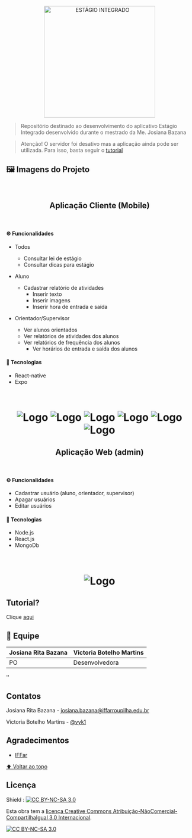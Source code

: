 <p align="center">
  <a href="https://github.com/vyk1/estagio-integrado">
    <img alt="ESTÁGIO INTEGRADO" src="admin/src/assets/imgs/logo.png" width="300" />
  </a>
</p>

> Repositório destinado ao desenvolvimento do aplicativo Estágio Integrado desenvolvido durante o mestrado da Me. Josiana Bazana

> Atenção! O servidor foi desativo mas a aplicação ainda pode ser utilizada. Para isso, basta seguir o [tutorial](https://htmlpreview.github.io/?https://github.com/vyk1/projetoEi/blob/master/releases/index.html)


<h2 id="pattern"> 🖼️ Imagens do Projeto </h2>
</br>

<h2 align="center">Aplicação Cliente (Mobile)</h2>
</br>
<h4> ⚙️ Funcionalidades </h4>

- Todos
  - Consultar lei de estágio
  - Consultar dicas para estágio

- Aluno
  - Cadastrar relatório de atividades
    - Inserir texto
    - Inserir imagens
    - Inserir hora de entrada e saída

- Orientador/Supervisor
  - Ver alunos orientados
  - Ver relatórios de atividades dos alunos
  - Ver relatórios de frequência dos alunos
    - Ver horários de entrada e saída dos alunos

<h4> 🔨 Tecnologias</h4>

* React-native
* Expo

</br>
<h1 align="center">
<img alt="Logo" src="./images/ei1.jpg" />
<img alt="Logo" src="./images/ei-aluno.jpg" />
<img alt="Logo" src="./images/ei-orientador.jpg" />
<img alt="Logo" src="./images/ei-relatorio.jpeg" />
<img alt="Logo" src="./images/ei-contato.jpg" />
<img alt="Logo" src="./images/ei-contato-tel.jpeg" />
</h1>

<h2 align="center">Aplicação Web (admin)</h2>
</br>
<h4> ⚙️ Funcionalidades </h4>

- Cadastrar usuário (aluno, orientador, supervisor)
- Apagar usuários
- Editar usuários

<h4> 🔨 Tecnologias</h4>

* Node.js
* React.js
* MongoDb

</br>
<h1 align="center">
<img alt="Logo" src="./images/ei-admin.jpeg" />

## Tutorial?
Clique [aqui](https://htmlpreview.github.io/?https://github.com/vyk1/projetoEi/blob/master/releases/index.html)

## 🤝 Equipe
  
| Josiana Rita Bazana | Victoria Botelho Martins |
|--|--|
| PO | Desenvolvedora |

''
## Contatos

Josiana Rita Bazana - josiana.bazana@iffarroupilha.edu.br

Victoria Botelho Martins - [@vyk1](https://github.com/vyk1)

## Agradecimentos

* [IFFar](https://IFFar.br/)

[⬆ Voltar ao topo](#topo)<br>

## Licença

Shield : [![CC BY-NC-SA 3.0][cc-by-nc-sa-shield]][cc-by-nc-sa]

Esta obra tem a [licença Creative Commons Atribuição-NãoComercial-CompartilhaIgual 3.0 Internacional][cc-by-nc-sa].

[![CC BY-NC-SA 3.0][cc-by-nc-sa-image]][cc-by-nc-sa]

[cc-by-nc-sa]: https://creativecommons.org/licenses/by-nc-sa/3.0/deed.pt_BR
[cc-by-nc-sa-image]: https://licensebuttons.net/l/by-nc-sa/3.0/88x31.png
[cc-by-nc-sa-shield]: https://img.shields.io/badge/License-CC%20BY--NC--SA%203.0-lightgrey.svg
